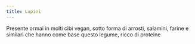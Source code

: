 ```yaml
---
title: Lupini
---
```

Presente ormai in molti cibi vegan, sotto forma di arrosti, salamini, farine e similari che hanno come base questo legume, ricco di proteine